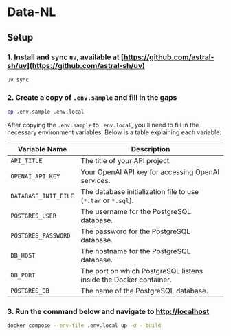 # Data-NL

## Setup

### 1. Install and sync `uv`, available at [https://github.com/astral-sh/uv](https://github.com/astral-sh/uv)

```bash
uv sync
```

### 2. Create a copy of `.env.sample` and fill in the gaps

```bash
cp .env.sample .env.local
```

After copying the `.env.sample` to `.env.local`, you'll need 
to fill in the necessary environment variables. Below is a table explaining each variable:

| **Variable Name**      | **Description**                                                      |
|------------------------|----------------------------------------------------------------------|
| `API_TITLE`            | The title of your API project.                                       |
| `OPENAI_API_KEY`       | Your OpenAI API key for accessing OpenAI services.                   |
| `DATABASE_INIT_FILE`   | The database initialization file to use (`*.tar` or `*.sql`).        |
| `POSTGRES_USER`        | The username for the PostgreSQL database.                            |
| `POSTGRES_PASSWORD`    | The password for the PostgreSQL database.                            |
| `DB_HOST`              | The hostname for the PostgreSQL database.                            |
| `DB_PORT`              | The port on which PostgreSQL listens inside the Docker container.    |
| `POSTGRES_DB`          | The name of the PostgreSQL database.                                 |

### 3. Run the command below and navigate to [http://localhost](http://localhost)

```bash
docker compose --env-file .env.local up -d --build
```
